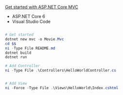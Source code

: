 
[Get started with ASP.NET Core MVC](https://learn.microsoft.com/en-us/aspnet/core/tutorials/first-mvc-app/start-mvc?view=aspnetcore-6.0&tabs=visual-studio-code)

- ASP.NET Core 6 
- Visual Studio Code 

```powershell

# Get started
dotnet new mvc -o Movie.Mvc
cd $$
ni -Type File README.md
dotnet build
dotnet run

# Add Controller
ni -Type File .\Controllers\HelloWorldController.cs


# Add View
ni -Force -Type File .\Views\HelloWorld\Index.cshtml

```